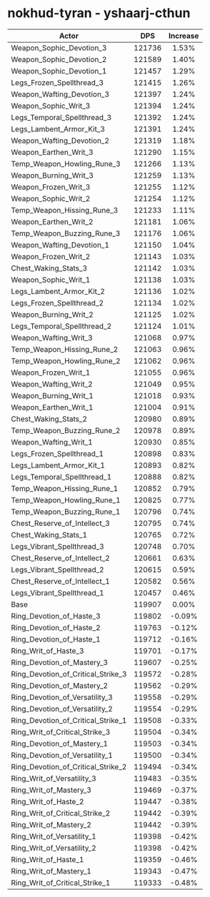 # nokhud-tyran - yshaarj-cthun
| Actor | DPS | Increase |
|---|:---:|:---:|
|Weapon_Sophic_Devotion_3|121736|1.53%|
|Weapon_Sophic_Devotion_2|121589|1.40%|
|Weapon_Sophic_Devotion_1|121457|1.29%|
|Legs_Frozen_Spellthread_3|121415|1.26%|
|Weapon_Wafting_Devotion_3|121397|1.24%|
|Weapon_Sophic_Writ_3|121394|1.24%|
|Legs_Temporal_Spellthread_3|121392|1.24%|
|Legs_Lambent_Armor_Kit_3|121391|1.24%|
|Weapon_Wafting_Devotion_2|121319|1.18%|
|Weapon_Earthen_Writ_3|121290|1.15%|
|Temp_Weapon_Howling_Rune_3|121266|1.13%|
|Weapon_Burning_Writ_3|121259|1.13%|
|Weapon_Frozen_Writ_3|121255|1.12%|
|Weapon_Sophic_Writ_2|121254|1.12%|
|Temp_Weapon_Hissing_Rune_3|121233|1.11%|
|Weapon_Earthen_Writ_2|121181|1.06%|
|Temp_Weapon_Buzzing_Rune_3|121176|1.06%|
|Weapon_Wafting_Devotion_1|121150|1.04%|
|Weapon_Frozen_Writ_2|121143|1.03%|
|Chest_Waking_Stats_3|121142|1.03%|
|Weapon_Sophic_Writ_1|121138|1.03%|
|Legs_Lambent_Armor_Kit_2|121136|1.02%|
|Legs_Frozen_Spellthread_2|121134|1.02%|
|Weapon_Burning_Writ_2|121125|1.02%|
|Legs_Temporal_Spellthread_2|121124|1.01%|
|Weapon_Wafting_Writ_3|121068|0.97%|
|Temp_Weapon_Hissing_Rune_2|121063|0.96%|
|Temp_Weapon_Howling_Rune_2|121062|0.96%|
|Weapon_Frozen_Writ_1|121055|0.96%|
|Weapon_Wafting_Writ_2|121049|0.95%|
|Weapon_Burning_Writ_1|121018|0.93%|
|Weapon_Earthen_Writ_1|121004|0.91%|
|Chest_Waking_Stats_2|120980|0.89%|
|Temp_Weapon_Buzzing_Rune_2|120978|0.89%|
|Weapon_Wafting_Writ_1|120930|0.85%|
|Legs_Frozen_Spellthread_1|120898|0.83%|
|Legs_Lambent_Armor_Kit_1|120893|0.82%|
|Legs_Temporal_Spellthread_1|120888|0.82%|
|Temp_Weapon_Hissing_Rune_1|120852|0.79%|
|Temp_Weapon_Howling_Rune_1|120825|0.77%|
|Temp_Weapon_Buzzing_Rune_1|120796|0.74%|
|Chest_Reserve_of_Intellect_3|120795|0.74%|
|Chest_Waking_Stats_1|120765|0.72%|
|Legs_Vibrant_Spellthread_3|120748|0.70%|
|Chest_Reserve_of_Intellect_2|120661|0.63%|
|Legs_Vibrant_Spellthread_2|120615|0.59%|
|Chest_Reserve_of_Intellect_1|120582|0.56%|
|Legs_Vibrant_Spellthread_1|120457|0.46%|
|Base|119907|0.00%|
|Ring_Devotion_of_Haste_3|119802|-0.09%|
|Ring_Devotion_of_Haste_2|119763|-0.12%|
|Ring_Devotion_of_Haste_1|119712|-0.16%|
|Ring_Writ_of_Haste_3|119701|-0.17%|
|Ring_Devotion_of_Mastery_3|119607|-0.25%|
|Ring_Devotion_of_Critical_Strike_3|119572|-0.28%|
|Ring_Devotion_of_Mastery_2|119562|-0.29%|
|Ring_Devotion_of_Versatility_3|119558|-0.29%|
|Ring_Devotion_of_Versatility_2|119554|-0.29%|
|Ring_Devotion_of_Critical_Strike_1|119508|-0.33%|
|Ring_Writ_of_Critical_Strike_3|119504|-0.34%|
|Ring_Devotion_of_Mastery_1|119503|-0.34%|
|Ring_Devotion_of_Versatility_1|119500|-0.34%|
|Ring_Devotion_of_Critical_Strike_2|119494|-0.34%|
|Ring_Writ_of_Versatility_3|119483|-0.35%|
|Ring_Writ_of_Mastery_3|119469|-0.37%|
|Ring_Writ_of_Haste_2|119447|-0.38%|
|Ring_Writ_of_Critical_Strike_2|119442|-0.39%|
|Ring_Writ_of_Mastery_2|119442|-0.39%|
|Ring_Writ_of_Versatility_1|119398|-0.42%|
|Ring_Writ_of_Versatility_2|119398|-0.42%|
|Ring_Writ_of_Haste_1|119359|-0.46%|
|Ring_Writ_of_Mastery_1|119343|-0.47%|
|Ring_Writ_of_Critical_Strike_1|119333|-0.48%|
